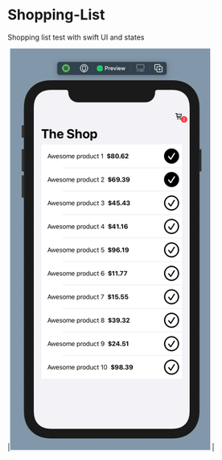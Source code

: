 # Shopping-List
Shopping list test with swift UI and states

|![preview image](https://github.com/ingjohnguerrero/Shopping-List/blob/master/img/shoppingListPreview.png?raw=true) |
